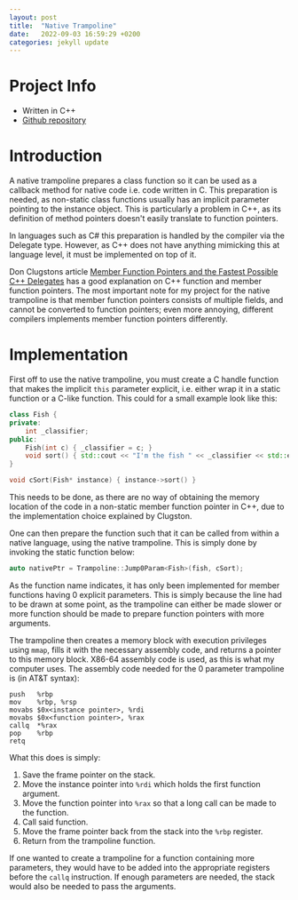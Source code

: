 ```yaml
---
layout: post
title:  "Native Trampoline"
date:   2022-09-03 16:59:29 +0200
categories: jekyll update
---
```

# Project Info
* Written in C++
* [Github repository](https://github.com/jonasreholt/NativeTrampoline)

# Introduction
A native trampoline prepares a class function so it can be used as a callback method for
native code i.e. code written in C. This preparation is needed, as non-static class
functions usually has an implicit parameter pointing to the instance object. This is
particularly a problem in C++, as its definition of method pointers doesn't easily
translate to function pointers.

In languages such as C# this preparation is handled by the compiler via the Delegate
type. However, as C++ does not have anything mimicking this at language level, it
must be implemented on top of it.

Don Clugstons article [Member Function Pointers and the Fastest Possible C++ Delegates](https://www.codeproject.com/Articles/7150/Member-Function-Pointers-and-the-Fastest-Possible)
has a good explanation on C++ function and member function pointers. The most important
note for my project for the native trampoline is that member function pointers consists
of multiple fields, and cannot be converted to function pointers; even more annoying,
different compilers implements member function pointers differently.

# Implementation
First off to use the native trampoline, you must create a C handle function that makes
the implicit `this` parameter explicit, i.e. either wrap it in a static function or a
C-like function. This could for a small example look like this:

```C++
class Fish {
private:
    int _classifier;
public:
    Fish(int c) { _classifier = c; }
    void sort() { std::cout << "I'm the fish " << _classifier << std::endl; }
}

void cSort(Fish* instance) { instance->sort() }
```

This needs to be done, as there are no way of obtaining the memory location of the code 
in a non-static member function pointer in C++, due to the implementation choice explained
by Clugston.

One can then prepare the function such that it can be called from within a native language,
using the native trampoline. This is simply done by invoking the static function below:

```C++
auto nativePtr = Trampoline::Jump0Param<Fish>(fish, cSort);
```

As the function name indicates, it has only been implemented for member functions having
0 explicit parameters. This is simply because the line had to be drawn at some point, as
the trampoline can either be made slower or more function should be made to prepare function
pointers with more arguments.

The trampoline then creates a memory block with execution privileges using `mmap`,
fills it with the necessary assembly code, and returns a pointer to this memory block.
X86-64 assembly code is used, as this is what my computer uses. The assembly
code needed for the 0 parameter trampoline is (in AT&T syntax):

```
push   %rbp
mov    %rbp, %rsp
movabs $0x<instance pointer>, %rdi
movabs $0x<function pointer>, %rax
callq  *%rax
pop    %rbp
retq
```

What this does is simply:
1. Save the frame pointer on the stack.
2. Move the instance pointer into `%rdi` which holds the first function argument.
3. Move the function pointer into `%rax` so that a long call can be made to the
   function.
4. Call said function.
5. Move the frame pointer back from the stack into the `%rbp` register.
6. Return from the trampoline function.
   
If one wanted to create a trampoline for a function containing more parameters, they would
have to be added into the appropriate registers before the `callq` instruction. If enough
parameters are needed, the stack would also be needed to pass the arguments.